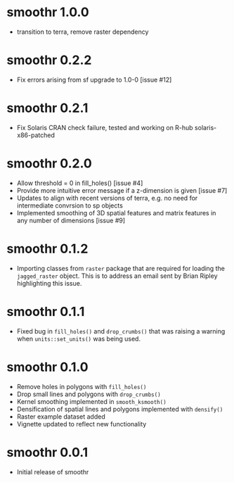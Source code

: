 # smoothr 1.0.0

- transition to terra, remove raster dependency

# smoothr 0.2.2

- Fix errors arising from sf upgrade to 1.0-0 [issue #12]

# smoothr 0.2.1

- Fix Solaris CRAN check failure, tested and working on R-hub solaris-x86-patched

# smoothr 0.2.0

- Allow threshold = 0 in fill_holes() [issue #4]
- Provide more intuitive error message if a z-dimension is given [issue #7]
- Updates to align with recent versions of terra, e.g. no need for intermediate convrsion to sp objects
- Implemented smoothing of 3D spatial features and matrix features in any number of dimensions [issue #9]

# smoothr 0.1.2

- Importing classes from `raster` package that are required for loading the `jagged_raster` object. This is to address an email sent by Brian Ripley highlighting this issue.

# smoothr 0.1.1

- Fixed bug in `fill_holes()` and `drop_crumbs()` that was raising a warning 
when `units::set_units()` was being used. 

# smoothr 0.1.0

- Remove holes in polygons with `fill_holes()`
- Drop small lines and polygons with `drop_crumbs()`
- Kernel smoothing implemented in `smooth_ksmooth()`
- Densification of spatial lines and polygons implemented with `densify()`
- Raster example dataset added
- Vignette updated to reflect new functionality

# smoothr 0.0.1

- Initial release of smoothr




